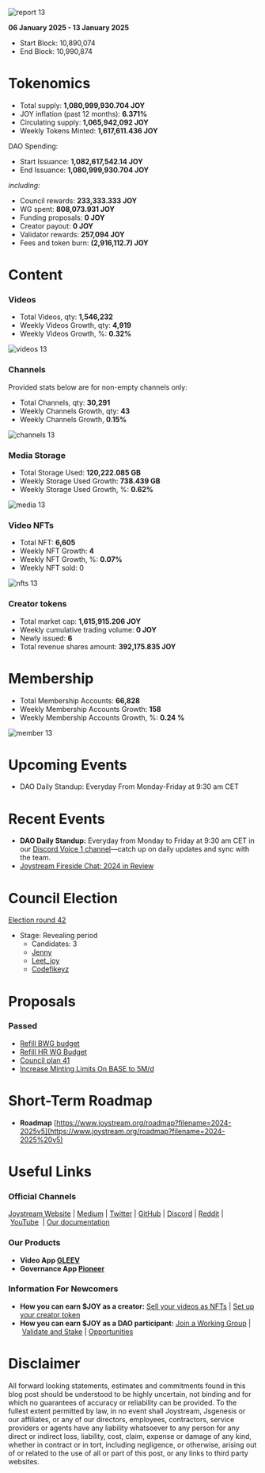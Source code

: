 ![report 13](https://github.com/user-attachments/assets/4eaf5384-c0a6-4ed2-b4bd-db3a1703922e)

**06 January 2025 - 13 January 2025**

- Start Block: 10,890,074
- End Block: 10,990,874

# Tokenomics

- Total supply: **1,080,999,930.704 JOY**
- JOY inflation (past 12 months): **6.371%**
- Circulating supply: **1,065,942,092 JOY**
- Weekly Tokens Minted: **1,617,611.436 JOY**

DAO Spending:

- Start Issuance: **1,082,617,542.14 JOY**
- End Issuance: **1,080,999,930.704 JOY**

*including:*

- Council rewards: **233,333.333 JOY**
- WG spent: **808,073.931 JOY**
- Funding proposals: **0 JOY**
- Creator payout: **0 JOY**
- Validator rewards: **257,094 JOY**
- Fees and token burn: **(2,916,112.7) JOY**

# **Content**

### Videos

- Total Videos, qty: **1,546,232**
- Weekly Videos Growth, qty: **4,919**
- Weekly Videos Growth, %: **0.32%**

![videos 13](https://github.com/user-attachments/assets/b4b3d0a7-cf34-4689-8bd6-d88ac12b35ed)

### Channels

Provided stats below are for non-empty channels only:

- Total Channels, qty: **30,291**
- Weekly Channels Growth, qty: **43**
- Weekly Channels Growth, **0.15%**

![channels 13](https://github.com/user-attachments/assets/5ec0f822-6d9f-47e4-8597-002f9d021d31)

### Media Storage

- Total Storage Used: **120,222.085 GB**
- Weekly Storage Used Growth: **738.439 GB**
- Weekly Storage Used Growth, %: **0.62%**

![media 13](https://github.com/user-attachments/assets/bc0b35a8-ac0b-4acb-95e6-8322607cb30d)

### Video NFTs

- Total NFT: **6,605**
- Weekly NFT Growth: **4**
- Weekly NFT Growth, %: **0.07%**
- Weekly NFT sold: 0

![nfts 13](https://github.com/user-attachments/assets/ad817a99-8df1-4b2b-9be5-42d592d8b33e)

### Creator tokens

- Total market cap: **1,615,915.206 JOY**
- Weekly cumulative trading volume: **0 JOY**
- Newly issued: **6**
- Total revenue shares amount: **392,175.835 JOY**

# **Membership**

- Total Membership Accounts: **66,828**
- Weekly Membership Accounts Growth: **158**
- Weekly Membership Accounts Growth, %: **0.24 %**

![member 13](https://github.com/user-attachments/assets/7db63e52-ec5b-4594-8d0c-d1b243465501)

# **Upcoming Events**

- DAO Daily Standup: Everyday From Monday-Friday at 9:30 am CET

# **Recent Events**

- **DAO Daily Standup:** Everyday from Monday to Friday at 9:30 am CET in our [Discord Voice 1 channel](https://discord.gg/NaNzysB5YZ)—catch up on daily updates and sync with the team.
- [Joystream Fireside Chat: 2024 in Review](https://x.com/JoystreamDAO/status/1877685971728146811)

# **Council Election**

[Election round 42](https://pioneerapp.xyz/#/election)

- Stage: Revealing period
    - Candidates: 3
    - [Jenny](https://pioneerapp.xyz/#/election?candidate=0000006t)
    - [Leet_joy](https://pioneerapp.xyz/#/election?candidate=0000006s)
    - [Codefikeyz](https://pioneerapp.xyz/#/election?candidate=0000006r)

# Proposals

### Passed

- [Refill BWG budget](https://pioneerapp.xyz/#/proposals/preview/1062)
- [Refill HR WG Budget](https://pioneerapp.xyz/#/proposals/preview/1063)
- [Council plan 41](https://pioneerapp.xyz/#/proposals/preview/1064)
- [Increase Minting Limits On BASE to 5M/d](https://pioneerapp.xyz/#/proposals/preview/1065)

# **Short-Term Roadmap**

- **Roadmap** [https://www.joystream.org/roadmap?filename=2024-2025v5](https://www.joystream.org/roadmap?filename=2024-2025%20v5)

# **Useful Links**

### **Official Channels**

[Joystream Website](https://www.joystream.org/) | [Medium](https://blog.joystream.org/) | [Twitter](https://twitter.com/JoystreamDAO/) | [GitHub](https://github.com/Joystream) | [Discord](https://discord.com/invite/DE9UN3YpRP) | [Reddit](https://www.reddit.com/r/joystream_dao/) | [YouTube](https://www.youtube.com/@joystream8627)  | [Our documentation](https://handbook.joystream.org/)

### **Our Products**

- **Video App [GLEEV](https://gleev.xyz/)**
- **Governance App [Pioneer](https://pioneerapp.xyz/)**

### **Information For Newcomers**

- **How you can earn $JOY as a creator:** [Sell your videos as NFTs](https://www.joystream.org/ru/#video-nfts) | [Set up your creator token](https://www.joystream.org/ru/#creator-tokens)
- **How you can earn $JOY as a DAO participant:** [Join a Working Group](https://pioneerapp.xyz/#/working-groups/openings) | [Validate and Stake](https://handbook.joystream.org/system/nomination) | [Opportunities](https://discord.com/channels/811216481340751934/1119240044830527529)

# **Disclaimer**

All forward looking statements, estimates and commitments found in this blog post should be understood to be highly uncertain, not binding and for which no guarantees of accuracy or reliability can be provided. To the fullest extent permitted by law, in no event shall Joystream, Jsgenesis or our affiliates, or any of our directors, employees, contractors, service providers or agents have any liability whatsoever to any person for any direct or indirect loss, liability, cost, claim, expense or damage of any kind, whether in contract or in tort, including negligence, or otherwise, arising out of or related to the use of all or part of this post, or any links to third party websites.
